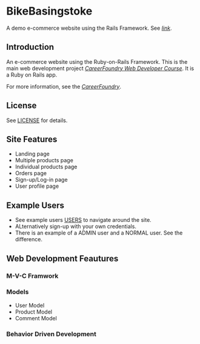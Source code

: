 # BikeBasingstoke
A demo e-commerce website using the Rails Framework.
See [*link*](https://bikebasingstokerailsdemo.herokuapp.com).

## Introduction

An e-commerce website using the Ruby-on-Rails Framework. This is the main web development project [*CareerFoundry Web Developer Course*](https://careerfoundry.com/en/courses/become-a-web-developer/). It is a Ruby on Rails app.

For more information, see the [*CareerFoundry*](https://careerfoundry.com).

## License

See [LICENSE](LICENSE) for details.

## Site Features
*   Landing page 
*   Multiple products page
*   Individual products page
*   Orders page
*   Sign-up/Log-in page
*   User profile page

## Example Users

*   See example users [USERS](USER.md) to navigate around the site.
*   ALternatively sign-up with your own credentials.
*   There is an example of a ADMIN user and a NORMAL user. See the difference.

## Web Development Feautures

### M-V-C Framwork

### Models
*   User Model
*   Product Model
*   Comment Model

### Behavior Driven Development
